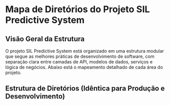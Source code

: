 # Mapa de Diretórios do Projeto SIL Predictive System

## Visão Geral da Estrutura

O projeto SIL Predictive System está organizado em uma estrutura modular que segue as melhores práticas de desenvolvimento de software, com separação clara entre camadas de API, modelos de dados, serviços e lógica de negócios. Abaixo está o mapeamento detalhado de cada área do projeto.

## Estrutura de Diretórios (Idêntica para Produção e Desenvolvimento)


